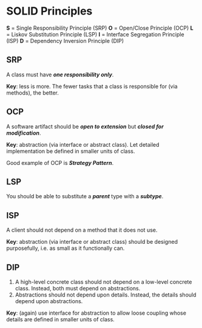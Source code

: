 # SOLID Principles
**S** = Single Responsibility Principle (SRP)
**O** = Open/Close Principle (OCP)
**L** = Liskov Substitution Principle (LSP)
**I** = Interface Segregation Principle (ISP)
**D** = Dependency Inversion Principle (DIP)

## SRP
A class must have ***one responsibility only***.

**Key**: less is more. The fewer tasks that a class is responsible for (via methods), the better. 

## OCP
A software artifact should be ***open to extension*** but ***closed for modification***.

**Key**: abstraction (via interface or abstract class). Let detailed implementation be defined in smaller units of class.

Good example of OCP is ***Strategy Pattern***.

## LSP
You should be able to substitute a ***parent*** type with a ***subtype***.

## ISP
A client should not depend on a method that it does not use.

**Key**: abstraction (via interface or abstract class) should be designed purposefully, i.e. as small as it functionally can.

## DIP
1. A high-level concrete class should not depend on a low-level concrete class. Instead, both must depend on abstractions.
2. Abstractions should not depend upon details. Instead, the details should depend upon abstractions.

**Key**: (again) use interface for abstraction to allow loose coupling whose details are defined in smaller units of class.